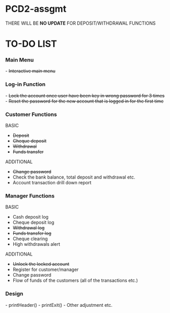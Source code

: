 # PCD2-assgmt
THERE WILL BE <strong>NO UPDATE</strong> FOR DEPOSIT/WITHDRAWAL FUNCTIONS
<h1>TO-DO LIST</h1>

<h3><strong>Main Menu</strong></h3>
- <s>Interactive main menu</s>

<h3><strong>Log-in Function</strong></h3>
- <s>Lock the account once user have been key in wrong password for 3 times</s>
- <s>Reset the password for the new account that is logged in for the first time</s>

<h3><strong>Customer Functions</strong></h3>

BASIC

- <s>Deposit</s>
- <s>Cheque deposit</s>
- <s>Withdrawal</s>
- <s>Funds transfer</s>

ADDITIONAL
- <s>Change password</s>
- Check the bank balance, total deposit and withdrawal etc.
- Account transaction drill down report

<h3><strong>Manager Functions</strong></h3>

BASIC

- Cash deposit log
- Cheque deposit log
- <s>Withdrawal log</s>
- <s>Funds transfer log</s>
- Cheque clearing
- High withdrawals alert

ADDITIONAL
- <s>Unlock the locked account</s>
- Register for customer/manager
- Change password
- Flow of funds of the customers (all of the transactions etc.)

<h3><strong>Design</strong></h3>
- printHeader()
- printExit()
- Other adjustment etc.
